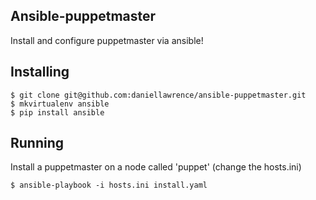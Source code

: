 Ansible-puppetmaster
------------------------

Install and configure puppetmaster via ansible!

Installing
------------

	$ git clone git@github.com:daniellawrence/ansible-puppetmaster.git
	$ mkvirtualenv ansible
	$ pip install ansible

Running
---------

Install a puppetmaster on a node called 'puppet' (change the hosts.ini)

	$ ansible-playbook -i hosts.ini install.yaml

